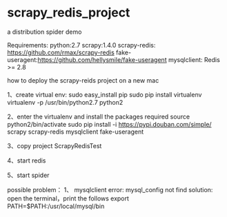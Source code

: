 # scrapy_redis_project
a distribution spider demo

Requirements:
python:2.7
scrapy:1.4.0
scrapy-redis: https://github.com/rmax/scrapy-redis
fake-useragent:https://github.com/hellysmile/fake-useragent
mysqlclient:
Redis >= 2.8


how to deploy the scrapy-reids project on a new mac 

1、create virtual env:
  sudo easy_install pip
  sudo pip install virtualenv
  virtualenv -p /usr/bin/python2.7 python2

2、enter the virtualenv and install the packages required
   source python2/bin/activate
   sudo pip install -i https://pypi.douban.com/simple/ scrapy scrapy-redis mysqlclient fake-useragent 

3、copy project
   ScrapyRedisTest

4、start redis
    
5、start spider
  

possible problem：
1、  mysqlclient error: mysql_config not find
    solution: open the terminal，print the follows
    export PATH=$PATH:/usr/local/mysql/bin